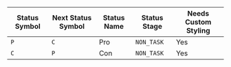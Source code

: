 <!-- placeholder to force blank line before included text -->

| Status Symbol | Next Status Symbol | Status Name | Status Stage | Needs Custom Styling |
| ----- | ----- | ----- | ----- | ----- |
| `P` | `C` | Pro | `NON_TASK` | Yes |
| `C` | `P` | Con | `NON_TASK` | Yes |


<!-- placeholder to force blank line after included text -->
